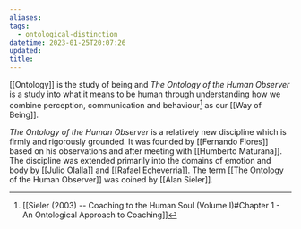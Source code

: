 ```yaml
---
aliases: 
tags:
  - ontological-distinction
datetime: 2023-01-25T20:07:26
updated: 
title:
---
```

[[Ontology]] is the study of being and *The Ontology of the Human Observer* is a study into what it means to be human through understanding how we combine perception, communication and behaviour[^1] as our [[Way of Being]].

*The Ontology of the Human Observer* is a relatively new discipline which is firmly and rigorously grounded. It was founded by [[Fernando Flores]] based on his observations and after meeting with [[Humberto Maturana]]. The discipline was extended primarily into the domains of emotion and body by [[Julio Olalla]] and [[Rafael Echeverria]]. The term [[The Ontology of the Human Observer]] was coined by [[Alan Sieler]].

[^1]: [[Sieler (2003) -- Coaching to the Human Soul (Volume I)#Chapter 1 - An Ontological Approach to Coaching]]